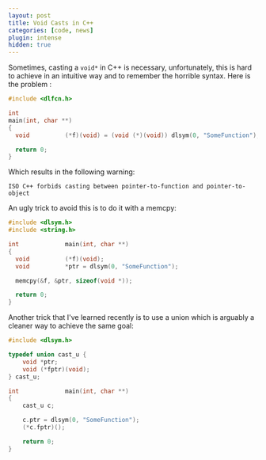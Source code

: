 ```yaml
---
layout: post
title: Void Casts in C++
categories: [code, news]
plugin: intense
hidden: true
---
```


Sometimes, casting a `void*` in C++ is necessary, unfortunately, this
is hard to achieve in an intuitive way and to remember the horrible
syntax. Here is the problem :

```c
#include <dlfcn.h>

int
main(int, char **)
{
  void          (*f)(void) = (void (*)(void)) dlsym(0, "SomeFunction");

  return 0;
}
```

Which results in the following warning:

```
ISO C++ forbids casting between pointer-to-function and pointer-to-object
```

An ugly trick to avoid this is to do it with a memcpy:

```c++
#include <dlsym.h>
#include <string.h>

int             main(int, char **)
{
  void          (*f)(void);
  void          *ptr = dlsym(0, "SomeFunction");

  memcpy(&f, &ptr, sizeof(void *));

  return 0;
}
```

Another trick that I've learned recently is to use a union which is
arguably a cleaner way to achieve the same goal:

```c++
#include <dlsym.h>

typedef union cast_u {
    void *ptr;
    void (*fptr)(void);
} cast_u;

int             main(int, char **)
{
    cast_u c;

    c.ptr = dlsym(0, "SomeFunction");
    (*c.fptr)();

    return 0;
}
```
